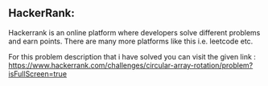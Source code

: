 ## HackerRank:
Hackerrank is an online platform where developers solve different problems and earn points. There are many more platforms like this i.e. leetcode etc.

For this problem description that i have solved you can visit the given link : 
    https://www.hackerrank.com/challenges/circular-array-rotation/problem?isFullScreen=true
